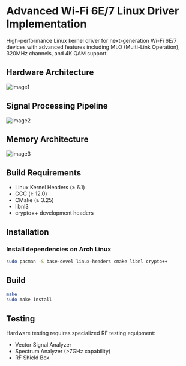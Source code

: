 # Advanced Wi-Fi 6E/7 Linux Driver Implementation

High-performance Linux kernel driver for next-generation Wi-Fi 6E/7 devices with advanced features including MLO (Multi-Link Operation), 320MHz channels, and 4K QAM support.

## Hardware Architecture 
![image1](https://www.plantuml.com/plantuml/png/PL5DRy8m3BtdLtZS4NzWckXAgo5HYGyExEWLhwj8t2vD3zt4Vvz9gorX1ySyF_gUyxBi75hN6wqUt0SPWbPZpQgxrDoYHGDbOzg6YTt13Ph0KkcGAqsgnVA25S5idqDk6tR4vnbygzyFF9CsbcQ07UppaDbkDdugFHmdgtInIb9FoMzr_NDvnexUy9_5zkKLDZYG7UK4HNIU7nThEJmhFUAoqKXwECu-UzJrrwIOxTGrP8ia3Vm4nNx74sHSrKoUFfwYD29k7t6xddg20XchINfNY75m_yFGEJAmPaVs7Kkwpo5TauJDpZPQJn8ooyB_h8eat41WT3CoZHtkDOhijeSyvEDy_kJVH6e44hQI6e4aeQGyyCfI8_1Rt0uFlU2I-DmR_GC0)

## Signal Processing Pipeline
![image2](https://www.plantuml.com/plantuml/png/VLB1JeD04Btp5MFlnZi9fgILr4CL0QCUfp2s6vTTt9sQzE-TtMW0Gpmicvdtc7dlmTepEZxtEhdY4_K4WqPb4l-Xp80EU_3qUIRJqfwynoFbMXqDj6ION28CLgqQq32iTjOpRChd5Q27tMFTpE7jFeSxSrI68a7AERxFDn6GUmwKkxS8o3q7gYBsgsBUpaMQCHYn_A59iWoQLoYHJv1bIH06rxTXVmelJZ45T4k-TMfWwn9iMNqXKrGe9v15Kmg5f25TP8J6eV7lD247rN82MNIcuG6bisnRg-Cx8pNu2B1GgoA5-vidgB4VDFcH8vwgGXZ1G2eLr98wwgIZAKMgwL0fftAad5gH6Aen1fdx8s2Slh0-U9agN7GHqzbIQplgeBxq1wlzOZ8YupV6t7lg3_go67VuHcbGkx5XAojh_hgPU_qd2R6o9jF93_uD)
## Memory Architecture
![image3](https://www.plantuml.com/plantuml/png/NP7HQhD048NlVOhvlGz_TY6bvA8aceQ68bZJGWf2MUp4IjPPsLsXeVJTkovggtCXdF7CDtDqOwpGjgrbyCz-O8tGI55HO2uLDKAB6WfLDugGxD5U9OB6mWeg9GQDA2wYH0ZJ-82GOAtq5OwkYo5y1UCOXD4sMwuXLcIraf1XMHcBskIq_5owUkiUi81UxLs580nqOpCCMyFpwNzsWgSMMnm8R49W4mAR4VWQTiaMTcWANJLMZMVm2OHF83pu_arx88kQXEmJpxAc3w_zYvmOltsCFCDra_laho_PngEFhsvwd-lEVAbRYnQYzdn6dTEAyG4PlUpTMTr7WiNYRbZHHVRQexpcNdl_1kdT_UeV)
## Build Requirements

- Linux Kernel Headers (≥ 6.1)
- GCC (≥ 12.0)
- CMake (≥ 3.25)
- libnl3
- crypto++ development headers

## Installation
### Install dependencies on Arch Linux 
```bash 
sudo pacman -S base-devel linux-headers cmake libnl crypto++
```
## Build 
```bash 
make 
sudo make install 
```


## Testing

Hardware testing requires specialized RF testing equipment:
- Vector Signal Analyzer
- Spectrum Analyzer (>7GHz capability)
- RF Shield Box